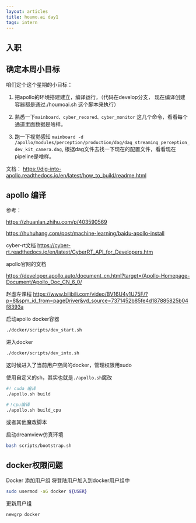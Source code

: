 ```yaml
---
layout: articles
title: houmo.ai day1
tags: intern
---
```


## 入职


## 确定本周小目标


咱们定个这个星期的小目标：

1. 把apollo的环境搭建建立，编译运行，（代码在develop分支， 现在编译创建容器都是通过./houmoai.sh 这个脚本来执行）


2. 熟悉一下`mainboard、cyber_recored、cyber_monitor` 这几个命令，看看每个通道里面数据是啥样。

3. 跑一下视觉感知  `mainboard -d /apollo/modules/perception/production/dag/dag_streaming_perception_dev_kit_camera.dag`, 根据dag文件去找一下现在的配置文件，看看现在pipeline是啥样。



文档：
https://dig-into-apollo.readthedocs.io/en/latest/how_to_build/readme.html


## apollo 编译


参考：

https://zhuanlan.zhihu.com/p/403590569

https://huhuhang.com/post/machine-learning/baidu-apollo-install


cyber-rt文档
https://cyber-rt.readthedocs.io/en/latest/CyberRT_API_for_Developers.htm


apollo官网的文档

https://developer.apollo.auto/document_cn.html?target=/Apollo-Homepage-Document/Apollo_Doc_CN_6_0/

赵虚左课程
https://www.bilibili.com/video/BV16U4y1U75F/?p=8&spm_id_from=pageDriver&vd_source=7371452b85fe4d187885825b04f8393a

启动apollo docker容器
```bash
./docker/scripts/dev_start.sh
```

进入docker
```bash
./docker/scripts/dev_into.sh
```

这时候进入了当前用户空间的docker，管理权限用sudo

使用自定义的sh，其实也就是`./apollo.sh`魔改
```bash
#! cuda 编译
./apollo.sh build

#！cpu编译
./apollo.sh build_cpu
```
或者其他魔改脚本

启动dreamview仿真环境
```bash
bash scripts/bootstrap.sh
```


## docker权限问题

Docker 添加用户组
将登陆用户加入到docker用户组中
```bash
sudo usermod -aG docker ${USER}
```
更新用户组
```bash
newgrp docker
```
